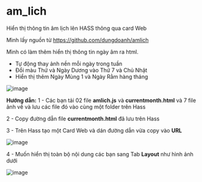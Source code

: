 # am_lich
Hiển thị thông tin âm lịch lên HASS thông qua card Web

Mình lấy nguồn từ https://github.com/dungdoanh/amlich

Mình có làm thêm hiển thị thông tin ngày âm ra html.

 - Tự động thay ảnh nền mỗi ngày trong tuần
 - Đổi màu Thứ và Ngày Dương vào Thứ 7 và Chủ Nhật
 - Hiển thị thêm Ngày Mùng 1 và Ngày Rằm hàng tháng

![image](https://github.com/user-attachments/assets/c4455ab0-3e93-45dc-a805-4d77fe421848)


**Hướng dẫn:**
1 - Các bạn tải 02 file **amlich.js** và **currentmonth.html** và 7 file ảnh về và lưu các file đó vào cùng một folder trên Hass

2 - Copy đường dẫn file **currentmonth.html** đã lưu trên Hass

3 - Trên Hass tạo một Card Web và dán đường dẫn vừa copy vào **URL**

![image](https://github.com/user-attachments/assets/b772159a-866a-4eef-9a17-8c19f369a534)

4 - Muốn hiển thị toàn bộ nội dung các bạn sang Tab **Layout** như hình ảnh dưới

![image](https://github.com/user-attachments/assets/05b5cff1-e812-4d43-a211-948dd53e78d3)


